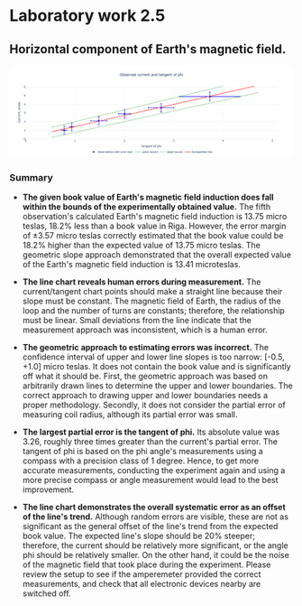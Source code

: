 # Laboratory work 2.5

## Horizontal component of Earth's magnetic field.

![lab_2_5_linechart.png](lab_2_5_linechart.png)

### Summary

* **The given book value of Earth's magnetic field induction does fall within the bounds of the experimentally obtained value.**
  The fifth observation's calculated Earth's magnetic field induction is 13.75 micro teslas, 18.2% less than a book value in Riga.
  However, the error margin of ±3.57 micro teslas correctly estimated that the book value could be 18.2% higher than the expected value of 13.75 micro teslas.
  The geometric slope approach demonstrated that the overall expected value of the Earth's magnetic field induction is 13.41 microteslas.

* **The line chart reveals human errors during measurement.**
  The current/tangent chart points should make a straight line because their slope must be constant.
  The magnetic field of Earth, the radius of the loop and the number of turns are constants; therefore, the relationship must be linear.
  Small deviations from the line indicate that the measurement approach was inconsistent, which is a human error.

* **The geometric approach to estimating errors was incorrect.**
  The confidence interval of upper and lower line slopes is too narrow: [-0.5, +1.0] micro teslas.
  It does not contain the book value and is significantly off what it should be.
  First, the geometric approach was based on arbitrarily drawn lines to determine the upper and lower boundaries.
  The correct approach to drawing upper and lower boundaries needs a proper methodology.
  Secondly, it does not consider the partial error of measuring coil radius, although its partial error was small.

* **The largest partial error is the tangent of phi.**
  Its absolute value was 3.26, roughly three times greater than the current's partial error.
  The tangent of phi is based on the phi angle's measurements using a compass with a precision class of 1 degree.
  Hence, to get more accurate measurements, conducting the experiment again and using a more precise compass or angle measurement would lead to the best improvement.

* **The line chart demonstrates the overall systematic error as an offset of the line's trend.**
  Although random errors are visible, these are not as significant as the general offset of the line's trend from the expected book value.
  The expected line's slope should be 20% steeper; therefore, the current should be relatively more significant, or the angle phi should be relatively smaller.
  On the other hand, it could be the noise of the magnetic field that took place during the experiment. Please review the setup to see if the amperemeter provided the correct measurements, and check that all electronic devices nearby are switched off.